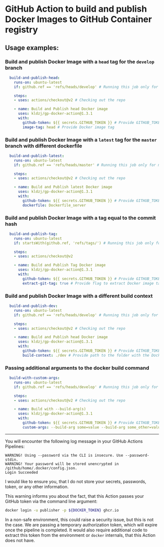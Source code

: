 # GitHub Action to build and publish Docker Images to GitHub Container registry

## Usage examples:

### Build and publish Docker Image with a `head` tag for the `develop` branch

```yaml
  build-and-publish-head:
    runs-on: ubuntu-latest
    if: github.ref == 'refs/heads/develop' # Running this job only for develop branch

    steps:
    - uses: actions/checkout@v2 # Checking out the repo

    - name: Build and Publish head Docker image
      uses: kldzj/gp-docker-action@1.3.1
      with:
        github-token: ${{ secrets.GITHUB_TOKEN }} # Provide GITHUB_TOKEN to login into the GitHub Packages
        image-tag: head # Provide Docker image tag
```

### Build and publish Docker Image with a `latest` tag for the `master` branch with different dockerfile

```yaml
  build-and-publish-latest:
    runs-on: ubuntu-latest
    if: github.ref == 'refs/heads/master' # Running this job only for master branch

    steps:
    - uses: actions/checkout@v2 # Checking out the repo

    - name: Build and Publish latest Docker image
      uses: kldzj/gp-docker-action@1.3.1
      with:
        github-token: ${{ secrets.GITHUB_TOKEN }} # Provide GITHUB_TOKEN to login into the GitHub Packages
        dockerfile: Dockerfile_server
```

### Build and publish Docker Image with a tag equal to the commit hash

```yaml
  build-and-publish-tag:
    runs-on: ubuntu-latest
    if: startsWith(github.ref, 'refs/tags/') # Running this job only for tags

    steps:
    - uses: actions/checkout@v2

    - name: Build and Publish Tag Docker image
      uses: kldzj/gp-docker-action@1.3.1
      with:
        github-token: ${{ secrets.GITHUB_TOKEN }} # Provide GITHUB_TOKEN to login into the GitHub Packages
        extract-git-tag: true # Provide flag to extract Docker image tag from git reference
```

### Build and publish Docker Image with a different build context

```yaml
  build-and-publish-dev:
    runs-on: ubuntu-latest
    if: github.ref == 'refs/heads/develop' # Running this job only for develop branch

    steps:
    - uses: actions/checkout@v2 # Checking out the repo

    - name: Build and Publish head Docker image
      uses: kldzj/gp-docker-action@1.3.1
      with:
        github-token: ${{ secrets.GITHUB_TOKEN }} # Provide GITHUB_TOKEN to login into the GitHub Packages
        build-context: ./dev # Provide path to the folder with the Dockerfile
```

### Passing additional arguments to the docker build command

```yaml
  build-with-custom-args:
    runs-on: ubuntu-latest
    if: github.ref == 'refs/heads/develop' # Running this job only for develop branch

    steps:
    - uses: actions/checkout@v2 # Checking out the repo

    - name: Build with --build-arg(s)
      uses: kldzj/gp-docker-action@1.3.1
      with:
        github-token: ${{ secrets.GITHUB_TOKEN }} # Provide GITHUB_TOKEN to login into the GitHub Packages
        custom-args: --build-arg some=value --build-arg some_other=value # Pass some additional arguments to the docker build command
```

------

You will encounter the following log message in your GitHub Actions Pipelines:

```
WARNING! Using --password via the CLI is insecure. Use --password-stdin.
WARNING! Your password will be stored unencrypted in /github/home/.docker/config.json.
Login Succeeded
```

I would like to ensure you, that I do not store your secrets, passwords, token, or any other information.

This warning informs you about the fact, that this Action passes your GitHub token via the command line argument:
```bash
docker login -u publisher -p ${DOCKER_TOKEN} ghcr.io
```

In a non-safe environment, this could raise a security issue, but this is not the case. We are passing a temporary authorization token, which will expire once the pipeline is completed. It would also require additional code to extract this token from the environment or `docker` internals, that this Action does not have.
